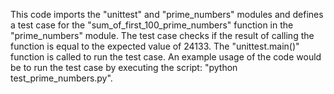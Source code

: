 This code imports the "unittest" and "prime_numbers" modules and defines a test case for the "sum_of_first_100_prime_numbers" function in the "prime_numbers" module. The test case checks if the result of calling the function is equal to the expected value of 24133. The "unittest.main()" function is called to run the test case. An example usage of the code would be to run the test case by executing the script: "python test_prime_numbers.py".